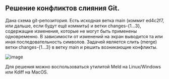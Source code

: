 ## Решение конфликтов слияния Git.

Дана схема git-репозитория. Есть исходная ветка main (коммит ed4c2f7, или дальше, если будут ещё коммиты) и ветки changes-{1...3}, содержащие изменения, которые не могут быть применены одновременно. В зависимости от изменений на экран выводится та или иная последовательность символов.
Задачей является слить (merge) ветки changes-{1...3} в ветку main и решить возникающие конфликты.

![image](https://github.com/CAT-labs-2024-spring/git_merge_conflict_resolve/assets/48153069/fffe0f12-a957-42cb-8913-c66d69ff7fae)

Для решения можно воспользоваться утилитой Meld на Linux/Windows или Kdiff на MacOS.
